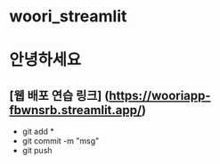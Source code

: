 # woori_streamlit
# 안녕하세요
## [웹 배포 연습 링크] (https://wooriapp-fbwnsrb.streamlit.app/)
- git add *
- git commit -m "msg"
- git push